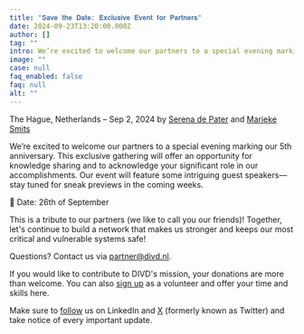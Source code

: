 ```yaml
---
title: "𝐒𝐚𝐯𝐞 𝐭𝐡𝐞 𝐃𝐚𝐭𝐞: 𝐄𝐱𝐜𝐥𝐮𝐬𝐢𝐯𝐞 𝐄𝐯𝐞𝐧𝐭 𝐟𝐨𝐫 𝐏𝐚𝐫𝐭𝐧𝐞𝐫𝐬"
date: 2024-09-23T13:20:00.000Z
author: []
tag: ""
intro: We’re excited to welcome our partners to a special evening marking our 5th anniversary.
image: ""
case: null
faq_enabled: false
faq: null
alt: ""
---
```

The Hague, Netherlands – Sep 2, 2024 by [Serena de Pater](https://www.divd.nl/who-we-are/team/people/serena-de-pater/) and [Marieke Smits](https://www.divd.nl/who-we-are/team/people/marieke-smits/)

We’re excited to welcome our partners to a special evening marking our 5th anniversary. This exclusive gathering will offer an opportunity for knowledge sharing and to acknowledge your significant role in our accomplishments. Our event will feature some intriguing guest speakers—stay tuned for sneak previews in the coming weeks.

📅 Date: 26th of September

This is a tribute to our partners (we like to call you our friends)! Together, let's continue to build a network that makes us stronger and keeps our most critical and vulnerable systems safe!

Questions? Contact us via [partner@divd.nl](mailto:partner@divd.nl).

If you would like to contribute to DIVD's mission, your donations are more than welcome. You can also [sign up](https://www.divd.nl/contribute/volunteers/) as a volunteer and offer your time and skills here.

Make sure to [follow](https://www.linkedin.com/company/divd-nl/?) us on LinkedIn and [X](https://x.com/DIVDnl) (formerly known as Twitter) and take notice of every important update.
